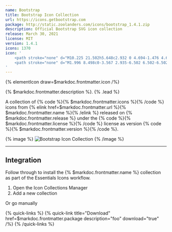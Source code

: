 ```yaml
---
name: Bootstrap
title: Bootstrap Icon Collection
url: https://icons.getbootstrap.com
package: http://static.zoolanders.com/icons/bootstrap_1.4.1.zip
description: Official Bootstrap SVG icon collection
release: March 30, 2021
license: MIT
version: 1.4.1
icons: 1370
icon: '
    <path stroke="none" d="M10.225 21.502h5.648c2.932 0 4.694-1.476 4.694-3.895 0-1.792-1.237-3.114-3.095-3.307v-.16c1.353-.228 2.41-1.513 2.41-2.953 0-2.113-1.553-3.43-4.133-3.43h-5.524v13.745zm2.134-7.925V9.568h2.893c1.582 0 2.506.743 2.506 2.01 0 1.304-.982 2-2.867 2h-2.532zm0 6.116v-4.429h2.96c2.01 0 3.069.752 3.069 2.191 0 1.457-1.02 2.238-2.945 2.238H12.36z"/>
    <path stroke="none" d="M1.996 8.498c0-3.567 2.935-6.502 6.502-6.502h13.004c3.567 0 6.502 2.935 6.502 6.502v13.004c0 3.567-2.935 6.502-6.502 6.502H8.498c-3.567 0-6.502-2.935-6.502-6.502V8.498zm6.502-4.877c-2.675 0-4.877 2.202-4.877 4.877v13.004c0 2.675 2.202 4.877 4.877 4.877h13.004c2.675 0 4.877-2.202 4.877-4.877V8.498c0-2.675-2.202-4.877-4.877-4.877H8.498z"/>
'
---
```


{% elementIcon draw=$markdoc.frontmatter.icon /%}

{% $markdoc.frontmatter.description %}. {% .lead %}

A collection of {% code %}{% $markdoc.frontmatter.icons %}{% /code %} icons from {% elink href=$markdoc.frontmatter.url %}{% $markdoc.frontmatter.name %}{% /elink %} released on {% $markdoc.frontmatter.release %} under the {% code %}{% $markdoc.frontmatter.license %}{% /code %} license as version {% code %}{% $markdoc.frontmatter.version %}{% /code %}.

{% image %}
![Bootstrap Icon Collection](/next/assets/ytp/icons/collection-bootstrap.webp)
{% /image %}

---

## Integration

Follow through to install the {% $markdoc.frontmatter.name %} collection as part of the Essentials Icons workflow.


1. Open the Icon Collections Manager
1. Add a new collection

Or go manually

{% quick-links %}
    {% quick-link title="Download" href=$markdoc.frontmatter.package description="foo" download="true" /%}
{% /quick-links %}
